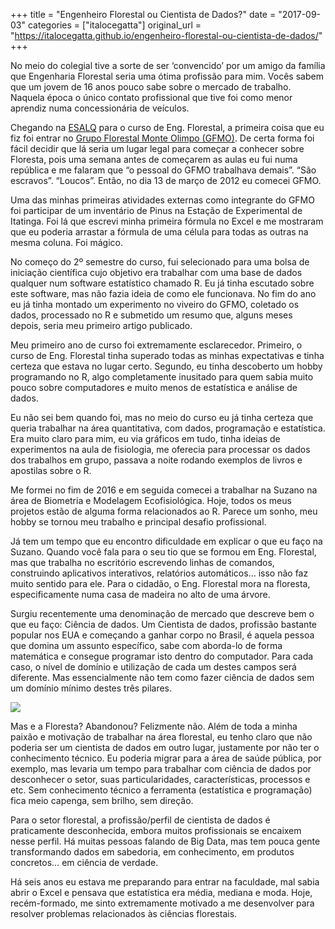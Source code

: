 +++
title = "Engenheiro Florestal ou Cientista de Dados?"
date = "2017-09-03"
categories = ["italocegatta"]
original_url = "https://italocegatta.github.io/engenheiro-florestal-ou-cientista-de-dados/"
+++

<p>
No meio do colegial tive a sorte de ser ‘convencido’ por um amigo da
família que Engenharia Florestal seria uma ótima profissão para mim.
Vocês sabem que um jovem de 16 anos pouco sabe sobre o mercado de
trabalho. Naquela época o único contato profissional que tive foi como
menor aprendiz numa concessionária de veículos.
</p>
<p>
Chegando na <a href="http://www.esalq.usp.br/">ESALQ</a> para o curso de
Eng. Florestal, a primeira coisa que eu fiz foi entrar no
<a href="http://www.gfmo.esalq.usp.br/">Grupo Florestal Monte Olimpo
(GFMO)</a>. De certa forma foi fácil decidir que lá seria um lugar legal
para começar a conhecer sobre Floresta, pois uma semana antes de
começarem as aulas eu fui numa república e me falaram que “o pessoal do
GFMO trabalhava demais”. “São escravos”. “Loucos”. Então, no dia 13 de
março de 2012 eu comecei GFMO.
</p>
<p>
Uma das minhas primeiras atividades externas como integrante do GFMO foi
participar de um inventário de Pinus na Estação de Experimental de
Itatinga. Foi lá que escrevi minha primeira fórmula no Excel e me
mostraram que eu poderia arrastar a fórmula de uma célula para todas as
outras na mesma coluna. Foi mágico.
</p>
<p>
No começo do 2º semestre do curso, fui selecionado para uma bolsa de
iniciação científica cujo objetivo era trabalhar com uma base de dados
qualquer num software estatístico chamado R. Eu já tinha escutado sobre
este software, mas não fazia ideia de como ele funcionava. No fim do ano
eu já tinha montado um experimento no viveiro do GFMO, coletado os
dados, processado no R e submetido um resumo que, alguns meses depois,
seria meu primeiro artigo publicado.
</p>
<p>
Meu primeiro ano de curso foi extremamente esclarecedor. Primeiro, o
curso de Eng. Florestal tinha superado todas as minhas expectativas e
tinha certeza que estava no lugar certo. Segundo, eu tinha descoberto um
hobby programando no R, algo completamente inusitado para quem sabia
muito pouco sobre computadores e muito menos de estatística e análise de
dados.
</p>
<p>
Eu não sei bem quando foi, mas no meio do curso eu já tinha certeza que
queria trabalhar na área quantitativa, com dados, programação e
estatística. Era muito claro para mim, eu via gráficos em tudo, tinha
ideias de experimentos na aula de fisiologia, me oferecia para processar
os dados dos trabalhos em grupo, passava a noite rodando exemplos de
livros e apostilas sobre o R.
</p>
<p>
Me formei no fim de 2016 e em seguida comecei a trabalhar na Suzano na
área de Biometria e Modelagem Ecofisiológica. Hoje, todos os meus
projetos estão de alguma forma relacionados ao R. Parece um sonho, meu
hobby se tornou meu trabalho e principal desafio profissional.
</p>
<p>
Já tem um tempo que eu encontro dificuldade em explicar o que eu faço na
Suzano. Quando você fala para o seu tio que se formou em Eng. Florestal,
mas que trabalha no escritório escrevendo linhas de comandos,
construindo aplicativos interativos, relatórios automáticos… isso não
faz muito sentido para ele. Para o cidadão, o Eng. Florestal mora na
floresta, especificamente numa casa de madeira no alto de uma árvore.
</p>
<p>
Surgiu recentemente uma denominação de mercado que descreve bem o que eu
faço: Ciência de dados. Um Cientista de dados, profissão bastante
popular nos EUA e começando a ganhar corpo no Brasil, é aquela pessoa
que domina um assunto específico, sabe com aborda-lo de forma matemática
e consegue programar isto dentro do computador. Para cada caso, o nível
de domínio e utilização de cada um destes campos será diferente. Mas
essencialmente não tem como fazer ciência de dados sem um domínio mínimo
destes três pilares.
</p>
<p>
<img src="http://i.imgur.com/VVTKio6.png">
</p>
<p>
Mas e a Floresta? Abandonou? Felizmente não. Além de toda a minha paixão
e motivação de trabalhar na área florestal, eu tenho claro que não
poderia ser um cientista de dados em outro lugar, justamente por não ter
o conhecimento técnico. Eu poderia migrar para a área de saúde pública,
por exemplo, mas levaria um tempo para trabalhar com ciência de dados
por desconhecer o setor, suas particularidades, características,
processos e etc. Sem conhecimento técnico a ferramenta (estatística e
programação) fica meio capenga, sem brilho, sem direção.
</p>
<p>
Para o setor florestal, a profissão/perfil de cientista de dados é
praticamente desconhecida, embora muitos profissionais se encaixem nesse
perfil. Há muitas pessoas falando de Big Data, mas tem pouca gente
transformando dados em sabedoria, em conhecimento, em produtos
concretos… em ciência de verdade.
</p>
<p>
Há seis anos eu estava me preparando para entrar na faculdade, mal sabia
abrir o Excel e pensava que estatística era média, mediana e moda. Hoje,
recém-formado, me sinto extremamente motivado a me desenvolver para
resolver problemas relacionados às ciências florestais.
</p>

